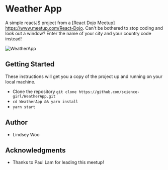 # Weather App

A simple reactJS project from a [React Dojo Meetup] https://www.meetup.com/React-Dojo.
Can't be bothered to stop coding and look out a window? Enter the name of your city and your country code instead!

![WeatherApp](https://thumbs.gfycat.com/ShockingUnfortunateIrishsetter-size_restricted.gif)

## Getting Started

These instructions will get you a copy of the project up and running on your local machine.

* Clone the repository `git clone https://github.com/science-girl/WeatherApp.git`
* `cd WeatherApp && yarn install`
* `yarn start`

## Author

* Lindsey Woo

## Acknowledgments

* Thanks to Paul Lam for leading this meetup!
